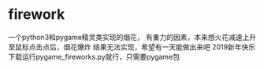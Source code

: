 # firework
一个python3和pygame精灵类实现的烟花，
有重力的因素，本来想火花减速上升至鼠标点击点后，烟花爆炸
结果无法实现，希望有一天能做出来吧
2019新年快乐
下载运行pygame_fireworks.py就行，只需要pygame包
